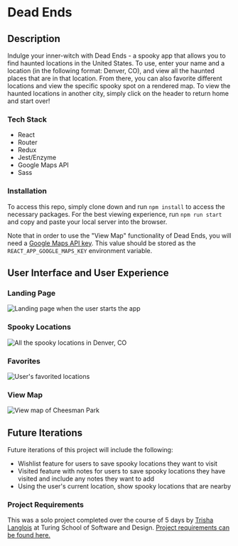 # Dead Ends

## Description

Indulge your inner-witch with Dead Ends - a spooky app that allows you to find haunted locations in the United States.  To use, enter your name and a location (in the following format: Denver, CO), and view all the haunted places that are in that location.  From there, you can also favorite different locations and view the specific spooky spot on a rendered map.  To view the haunted locations in another city, simply click on the header to return home and start over!

### Tech Stack
* React
* Router
* Redux
* Jest/Enzyme
* Google Maps API
* Sass

### Installation

To access this repo, simply clone down and run `npm install` to access the necessary packages.  For the best viewing experience, run `npm run start` and copy and paste your local server into the browser.

Note that in order to use the "View Map" functionality of Dead Ends, you will need a [Google Maps API key](https://developers.google.com/maps/documentation/embed/get-api-key).  This value should be stored as the `REACT_APP_GOOGLE_MAPS_KEY` environment variable.

## User Interface and User Experience
### Landing Page
![Landing page when the user starts the app](https://imgur.com/VWrzN4G.png)

### Spooky Locations
![All the spooky locations in Denver, CO](https://imgur.com/eaOq0Zs.gif)

### Favorites
![User's favorited locations](https://imgur.com/yEc5mCR.png)

### View Map
![View map of Cheesman Park](https://imgur.com/ggFKjUx.png)

## Future Iterations
Future iterations of this project will include the following:
* Wishlist feature for users to save spooky locations they want to visit
* Visited feature with notes for users to save spooky locations they have visited and include any notes they want to add
* Using the user's current location, show spooky locations that are nearby

### Project Requirements
This was a solo project completed over the course of 5 days by [Trisha Langlois](https://github.com/trishalanglois) at Turing School of Software and Design.  [Project requirements can be found here.](https://frontend.turing.io/projects/module-3/binary-challenge.html)


